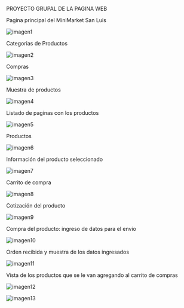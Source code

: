 PROYECTO GRUPAL DE LA PAGINA WEB

Pagina principal del MiniMarket San Luis

![imagen1](https://github.com/GianeCR/WordPress-Buho/assets/125288026/f2d75346-603f-454a-81be-450ba7aa1da2)


Categorias de Productos

![imagen2](https://github.com/GianeCR/WordPress-Buho/assets/125288026/08765bac-9736-4ecb-bc56-7271b72a96a4)

Compras

![imagen3](https://github.com/GianeCR/WordPress-Buho/assets/125288026/99112b56-b606-45e0-a8ad-7cb8558e6219)

Muestra de productos

![imagen4](https://github.com/GianeCR/WordPress-Buho/assets/125288026/60f727d2-42ee-4fdc-b16b-fccc05302397)


Listado de paginas con los productos

![imagen5](https://github.com/GianeCR/WordPress-Buho/assets/125288026/05606090-ac69-42f0-8a9c-2f30ac69d935)


Productos

![imagen6](https://github.com/GianeCR/WordPress-Buho/assets/125288026/8de9f323-9936-497b-8c74-eb038a7a2c1b)


Información del producto seleccionado

![imagen7](https://github.com/GianeCR/WordPress-Buho/assets/125288026/4787de54-e28d-4e71-8652-ca646dd7f1bf)


Carrito de compra

![imagen8](https://github.com/GianeCR/WordPress-Buho/assets/125288026/7f31b38c-04df-4e43-94e5-2f2eef2e2463)


Cotización del producto

![imagen9](https://github.com/GianeCR/WordPress-Buho/assets/125288026/9e70c77b-7f36-418a-aa24-57ef246fb41f)


Compra del producto: ingreso de datos para el envio

![imagen10](https://github.com/GianeCR/WordPress-Buho/assets/125288026/bdc44748-6ae4-4583-9fb5-d3c215b41efe)


Orden recibida y muestra de los datos ingresados 

![imagen11](https://github.com/GianeCR/WordPress-Buho/assets/125288026/ddf89b0c-2281-4ebf-8ddd-722ab9c400ed)


Vista de los productos que se le van agregando al carrito de compras

![imagen12](https://github.com/GianeCR/WordPress-Buho/assets/125288026/e27478fc-762c-4e73-a2de-395fb4a84512)

![imagen13](https://github.com/GianeCR/WordPress-Buho/assets/125288026/78f84c0f-0944-4821-8919-b56f36ff28ac)
